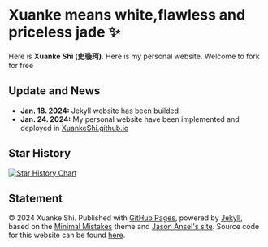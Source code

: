 # Xuanke means white,flawless and priceless jade ✨

Here is **Xuanke Shi (史璇珂)**. Here is my personal website. Welcome to fork for free 

## Update and News

- **Jan. 18. 2024:** Jekyll website has been builded
- **Jan. 24. 2024:** My personal website have been implemented and deployed in [XuankeShi.github.io](https://XuankeShi.github.io)

## Star History

[![Star History Chart](https://api.star-history.com/svg?repos=XuankeShi/Xuankeshi.github.io&type=Date)](https://star-history.com/#Xuankeshi/Xuankeshi.github.io&Date)

## Statement

© 2024 Xuanke Shi. Published with [GitHub Pages](https://pages.github.com/), powered by [Jekyll](https://jekyllrb.com/), based on the [Minimal Mistakes](https://mademistakes.com/) theme and [Jason Ansel's site](https://github.com/jansel/jansel.github.io). Source code for this website can be found [here](https://github.com/XuankeShi/XuankeShi.github.io).
